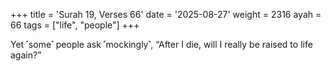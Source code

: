 +++
title = 'Surah 19, Verses 66'
date = '2025-08-27'
weight = 2316
ayah = 66
tags = ["life", "people"]
+++

Yet ˹some˺ people ask ˹mockingly˺, “After I die, will I really be raised to life again?”